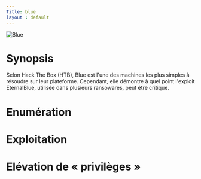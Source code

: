 ```yaml
---
Title: blue
layout : default
---
```


![Blue](https://labs.hackthebox.com/storage/avatars/52e077ae40899ab8b024afd51cb29b1c.png)

# Synopsis

Selon Hack The Box (HTB), Blue est l'une des machines les plus simples à résoudre sur leur plateforme. Cependant, elle démontre à quel point l'exploit EternalBlue, utilisée dans plusieurs ransowares, peut être critique.

# Enumération



# Exploitation

# Elévation de « privilèges »